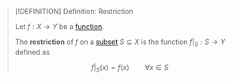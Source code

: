 >[!DEFINITION] Definition: Restriction
>
>Let $f: X \to Y$ be a [function](index.md).
>
>The **restriction** of $f$ on a [subset](../../Set%20Theory/Subset.md) $S \subseteq X$ is the function $f\big|_S: S \to Y$ defined as
>
>$$
>f\big|_S (x) = f(x) \qquad \forall x \in S
>$$
>